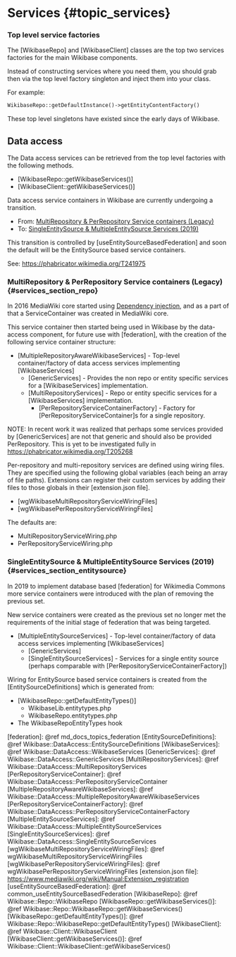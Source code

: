 # Services {#topic_services}

### Top level service factories

The [WikibaseRepo] and [WikibaseClient] classes are the top two services factories for the main Wikibase components.

Instead of constructing services where you need them, you should grab then via the top level factory singleton and inject them into your class.

For example:

```php
WikibaseRepo::getDefaultInstance()->getEntityContentFactory()
```

These top level singletons have existed since the early days of Wikibase.

## Data access

The Data access services can be retrieved from the top level factories with the following methods.

 - [WikibaseRepo::getWikibaseServices()]
 - [WikibaseClient::getWikibaseServices()]

Data access service containers in Wikibase are currently undergoing a transition.
 - From: [MultiRepository & PerRepository Service containers (Legacy)](#services_section_repo)
 - To: [SingleEntitySource & MultipleEntitySource Services (2019)](#services_section_entitysource)

This transition is controlled by [useEntitySourceBasedFederation] and soon the default will be the EntitySource based service containers.

See: https://phabricator.wikimedia.org/T241975

### MultiRepository & PerRepository Service containers (Legacy) {#services_section_repo}

In 2016 MediaWiki core started using [Dependency injection](https://doc.wikimedia.org/mediawiki-core/master/php/md_docs_Injection.html),
and as a part of that a ServiceContainer was created in MediaWiki core.

This service container then started being used in Wikibase by the data-access component, for future use with [federation], with the creation of the following service container structure:

 - [MultipleRepositoryAwareWikibaseServices] - Top-level container/factory of data access services implementing [WikibaseServices]
   - [GenericServices] - Provides the non repo or entity specific services for a [WikibaseServices] implementation.
   - [MultiRepositoryServices] - Repo or entity specific services for a [WikibaseServices] implementation.
     - [PerRepositoryServiceContainerFactory] - Factory for [PerRepositoryServiceContainer]s for a single repository.

NOTE: In recent work it was realized that perhaps some services provided by [GenericServices] are not that generic
and should also be provided PerRepository. This is yet to be investigated fully in https://phabricator.wikimedia.org/T205268

Per-repository and multi-repository services are defined using wiring files.
They are specified using the following global variables (each being an array of file paths).
Extensions can register their custom services by adding their files to those globals in their [extension.json file].

 - [wgWikibaseMultiRepositoryServiceWiringFiles]
 - [wgWikibasePerRepositoryServiceWiringFiles]

The defaults are:
 - MultiRepositoryServiceWiring.php
 - PerRepositoryServiceWiring.php

### SingleEntitySource & MultipleEntitySource Services (2019) {#services_section_entitysource}

In 2019 to implement database based [federation] for Wikimedia Commons more service containers were introduced with the plan of removing the previous set.

New service containers were created as the previous set no longer met the requirements of the initial stage of federation that was being targeted.

 - [MultipleEntitySourceServices] - Top-level container/factory of data access services implementing [WikibaseServices]
   - [GenericServices]
   - [SingleEntitySourceServices] - Services for a single entity source (perhaps comparable with [PerRepositoryServiceContainerFactory])

Wiring for EntitySource based service containers is created from the [EntitySourceDefinitions] which is generated from:
 - [WikibaseRepo::getDefaultEntityTypes()]
   - WikibaseLib.entitytypes.php
   - WikibaseRepo.entitytypes.php
 - The WikibaseRepoEntityTypes hook

[federation]: @ref md_docs_topics_federation
[EntitySourceDefinitions]: @ref Wikibase::DataAccess::EntitySourceDefinitions
[WikibaseServices]: @ref Wikibase::DataAccess::WikibaseServices
[GenericServices]: @ref Wikibase::DataAccess::GenericServices
[MultiRepositoryServices]: @ref Wikibase::DataAccess::MultiRepositoryServices
[PerRepositoryServiceContainer]: @ref Wikibase::DataAccess::PerRepositoryServiceContainer
[MultipleRepositoryAwareWikibaseServices]: @ref Wikibase::DataAccess::MultipleRepositoryAwareWikibaseServices
[PerRepositoryServiceContainerFactory]: @ref Wikibase::DataAccess::PerRepositoryServiceContainerFactory
[MultipleEntitySourceServices]: @ref Wikibase::DataAccess::MultipleEntitySourceServices
[SingleEntitySourceServices]: @ref Wikibase::DataAccess::SingleEntitySourceServices
[wgWikibaseMultiRepositoryServiceWiringFiles]: @ref wgWikibaseMultiRepositoryServiceWiringFiles
[wgWikibasePerRepositoryServiceWiringFiles]: @ref wgWikibasePerRepositoryServiceWiringFiles
[extension.json file]: https://www.mediawiki.org/wiki/Manual:Extension_registration
[useEntitySourceBasedFederation]: @ref common_useEntitySourceBasedFederation
[WikibaseRepo]: @ref Wikibase::Repo::WikibaseRepo
[WikibaseRepo::getWikibaseServices()]: @ref Wikibase::Repo::WikibaseRepo::getWikibaseServices()
[WikibaseRepo::getDefaultEntityTypes()]: @ref Wikibase::Repo::WikibaseRepo::getDefaultEntityTypes()
[WikibaseClient]: @ref Wikibase::Client::WikibaseClient
[WikibaseClient::getWikibaseServices()]: @ref Wikibase::Client::WikibaseClient::getWikibaseServices()
